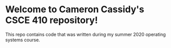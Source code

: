 # Welcome to Cameron Cassidy's CSCE 410 repository! 
This repo contains code that was written during my summer 2020 operating systems course. 
